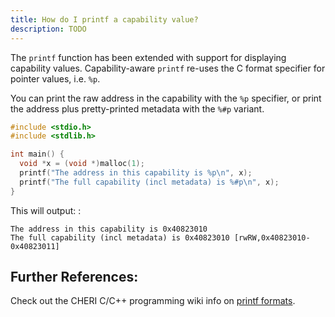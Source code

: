 ```yaml
---
title: How do I printf a capability value?
description: TODO
---
```


The `printf` function has been extended with support for displaying
capability values. Capability-aware `printf` re-uses the C format
specifier for pointer values, i.e. `%p`.

You can print the raw address in the capability with the `%p` specifier,
or print the address plus pretty-printed metadata with the `%#p`
variant.

```c {6-7}
#include <stdio.h>
#include <stdlib.h>

int main() {
  void *x = (void *)malloc(1);
  printf("The address in this capability is %p\n", x);
  printf("The full capability (incl metadata) is %#p\n", x);
}
```

This will output: :

    The address in this capability is 0x40823010
    The full capability (incl metadata) is 0x40823010 [rwRW,0x40823010-0x40823011]

## Further References:

Check out the CHERI C/C++ programming wiki info on [printf formats](https://github.com/CTSRD-CHERI/cheri-c-programming/wiki/Displaying-Capabilities#printf3-formats).
